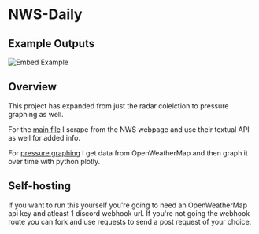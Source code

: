 # NWS-Daily
## Example Outputs

![Embed Example](https://media.discordapp.net/attachments/749403737730187328/1071541462262632638/nws-daily-example.png)


## Overview

This project has expanded from just the radar colelction to pressure graphing as well.

For the [main file](/main.py) I scrape from the NWS webpage and use their textual API as well for added info.

For [pressure graphing](/pressure.py) I get data from OpenWeatherMap and then graph it over time with python plotly. 

## Self-hosting

If you want to run this yourself you're going to need an OpenWeatherMap api key and atleast 1 discord webhook url. If you're not going the webhook route you can fork and use requests to send a post request of your choice.
